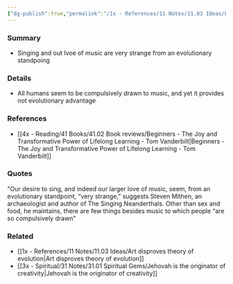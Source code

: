 ```yaml
---
{"dg-publish":true,"permalink":"/1x - References/11 Notes/11.03 Ideas/Love of music does not support theory of evolution/","title":"Love of music does not support theory of evolution","created":"2023-02-12T21:04:41.000+03:00","updated":"2024-02-14T20:18:27.625+03:00"}
---
```



### Summary
- Singing and out lvoe of music are very strange from an evolutionary standpoing

### Details
- All humans seem to be compulsively drawn to music, and yet it provides not evolutionary advantage

### References
- [[4x - Reading/41 Books/41.02 Book reviews/Beginners - The Joy and Transformative Power of Lifelong Learning - Tom Vanderbilt\|Beginners - The Joy and Transformative Power of Lifelong Learning - Tom Vanderbilt]]

### Quotes
"Our desire to sing, and indeed our larger love of music, seem, from an evolutionary standpoint, “very strange,” suggests Steven Mithen, an archaeologist and author of The Singing Neanderthals. Other than sex and food, he maintains, there are few things besides music to which people “are so compulsively drawn"

### Related
- [[1x - References/11 Notes/11.03 Ideas/Art disproves theory of evolution\|Art disproves theory of evolution]]
- [[3x - Spiritual/31 Notes/31.01 Spiritual Gems/Jehovah is the originator of creativity\|Jehovah is the originator of creativity]]